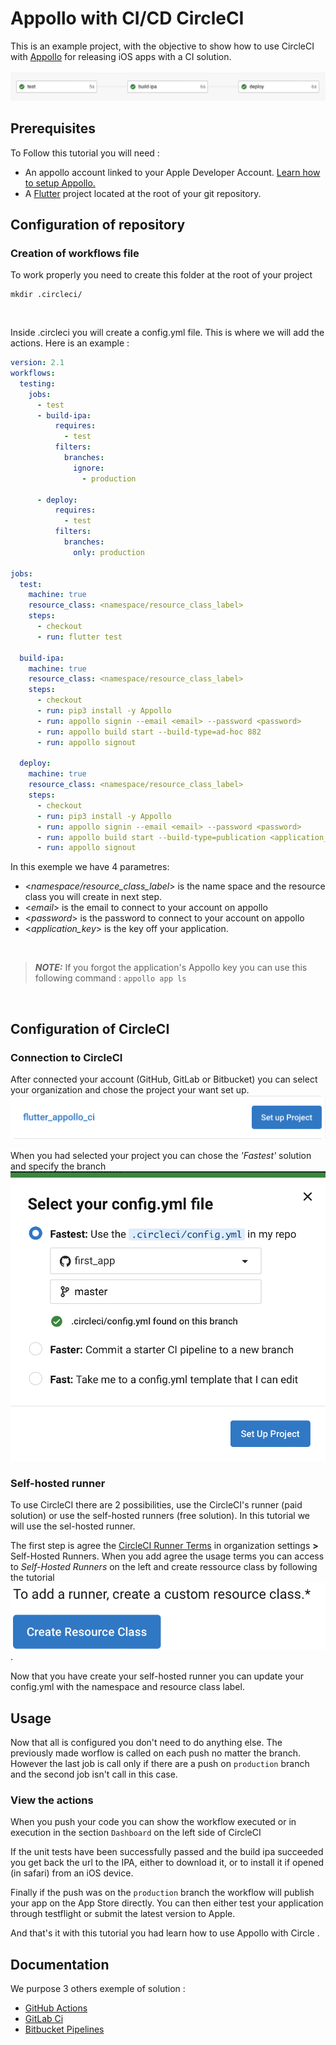 <h1>Appollo with CI/CD CircleCI</h1>

This is an example project, with the objective to show how to use CircleCI with [Appollo](https://github.com/Appollo-CLI/Appollo "The easy way to setup, build & release flutter apps for iOS on Linux, Windows and MacOS")
for releasing iOS apps with a CI solution.  
<br>
![workflow](/.images/workflow.jpg "workflow")

<h2>Prerequisites</h2>

To Follow this tutorial you will need :
- An appollo account linked to your Apple Developer Account. [Learn how to setup Appollo.](https://appollo.readthedocs.io/en/master/tutorial/2_configure_app_store_connect.html)
- A [Flutter](https://docs.flutter.dev/get-started/install) project located at the root of your git repository.

<h2>Configuration of repository</h2>

<h3>Creation of workflows file</h3> 

To work properly you need to create this folder at the root of your project 

```
mkdir .circleci/
```
<br>

Inside .circleci you will create a config.yml file.
This is where we will add the actions.
Here is an example :

```YAML 
version: 2.1
workflows:
  testing:
    jobs:
      - test
      - build-ipa:
          requires:
            - test
          filters:
            branches:
              ignore: 
                - production

      - deploy:
          requires:
            - test
          filters:
            branches:
              only: production
      
jobs:
  test:
    machine: true
    resource_class: <namespace/resource_class_label>
    steps:
      - checkout
      - run: flutter test

  build-ipa:
    machine: true
    resource_class: <namespace/resource_class_label>
    steps:
      - checkout
      - run: pip3 install -y Appollo
      - run: appollo signin --email <email> --password <password>
      - run: appollo build start --build-type=ad-hoc 882
      - run: appollo signout

  deploy:
    machine: true
    resource_class: <namespace/resource_class_label>
    steps:
      - checkout
      - run: pip3 install -y Appollo
      - run: appollo signin --email <email> --password <password>
      - run: appollo build start --build-type=publication <application_key>
      - run: appollo signout

```

In this exemple we have 4 parametres:
- <*namespace/resource_class_label*> is the name space and the resource class you will create in next step.
- <*email*> is the email to connect to your account on appollo
- <*password*> is the password to connect to your account on appollo
- <*application_key*> is the key off your application. 

<br>

> **_NOTE:_** If you forgot the application's Appollo key you can use this following command :  `appollo app ls`

<br>

<h2>Configuration of CircleCI</h2>

<h3>Connection to CircleCI</h3>

After connected your account (GitHub, GitLab or Bitbucket) you can select your organization and chose the project your want set up.  
![set up project](/.images/setUp.jpg "set up project")

When you had selected your project you can chose the *'Fastest'* solution and specify the branch
![set up project modal](/.images/modal.jpg "set up project modal")

<h3>Self-hosted runner</h3>

To use CircleCI there are 2 possibilities, use the  CircleCI's runner (paid solution) or use the self-hosted runners (free solution).
In this tutorial we will use the sel-hosted runner.

The first step is agree the [CircleCI Runner Terms](https://circleci.com/legal/runner-terms) in organization settings **>** Self-Hosted Runners.
When you add agree the usage terms you can access to *Self-Hosted Runners* on the left and create ressource class by following the tutorial 
![create ressource class](/.images/createressourceclass.jpg "create ressource class").

Now that you have create your self-hosted runner you can update your config.yml with the namespace and resource class label.

<h2>Usage</h2>

Now that all is configured you don't need to do anything else. The previously made worflow is called on each push no matter the branch. 
However the last job is call only if there are a push on `production` branch and the second job isn't call in this case.

<h3>View the actions</h3>

When you push your code you can show the workflow executed or in execution in the section `Dashboard` on the left side of CircleCI

If the unit tests have been successfully passed and the build ipa succeeded you get back the url to the IPA, either to download it, or to install it if opened (in safari) from an iOS device.

Finally if the push was on the `production` branch the workflow will publish your app on the App Store directly. You can then either test your application through testflight or submit the latest version to Apple.

And that's it with this tutorial you had learn how to use Appollo with Circle .

<h2>Documentation</h2>
We purpose 3 others exemple of solution :

- [GitHub Actions](https://github.com/NathanSepul/flutter_ci_appollo)
- [GitLab Ci](https://gitlab.com/NathanSepul/flutter_ci_appollo)
- [Bitbucket Pipelines](https://bitbucket.org/appollo-ci-cd/flutter_appollo_ci)
